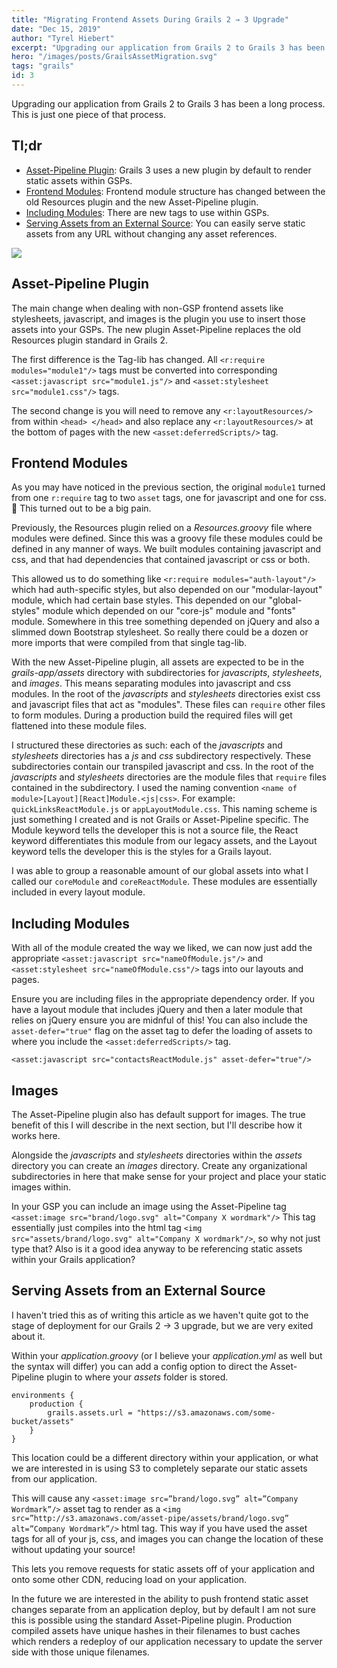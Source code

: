 ```yaml
---
title: "Migrating Frontend Assets During Grails 2 → 3 Upgrade"
date: "Dec 15, 2019"
author: "Tyrel Hiebert"
excerpt: "Upgrading our application from Grails 2 to Grails 3 has been a long process. Migrating our static frontend assets is just one piece of that process."
hero: "/images/posts/GrailsAssetMigration.svg"
tags: "grails"
id: 3
---
```


Upgrading our application from Grails 2 to Grails 3 has been a long process. This is just one piece of that process.

## Tl;dr

* [Asset-Pipeline Plugin](#asset-pipeline-plugin): Grails 3 uses a new plugin by default to render static assets within GSPs.
* [Frontend Modules](#frontend-modules): Frontend module structure has changed between the old Resources plugin and the new Asset-Pipeline plugin.
* [Including Modules](#including-modules): There are new tags to use within GSPs.
* [Serving Assets from an External Source](#serving-assets-from-an-external-source): You can easily serve static assets from any URL without changing any asset references.

![](GrailsAssetMigration.svg)

## Asset-Pipeline Plugin

The main change when dealing with non-GSP frontend assets like stylesheets, javascript, and images is the plugin you use to insert those assets into your GSPs. The new plugin Asset-Pipeline replaces the old Resources plugin standard in Grails 2.

The first difference is the Tag-lib has changed. All `<r:require modules="module1"/>` tags must be converted into corresponding `<asset:javascript src="module1.js"/>` and `<asset:stylesheet src="module1.css"/>` tags.

The second change is you will need to remove any `<r:layoutResources/>` from within `<head> </head>` and also replace any `<r:layoutResources/>` at the bottom of pages with the new `<asset:deferredScripts/>` tag.

## Frontend Modules

As you may have noticed in the previous section, the original `module1` turned from one `r:require` tag to two `asset` tags, one for javascript and one for css. 🤯 This turned out to be a big pain.

Previously, the Resources plugin relied on a *Resources.groovy* file where modules were defined. Since this was a groovy file these modules could be defined in any manner of ways. We built modules containing javascript and css, and that had dependencies that contained javascript or css or both.

This allowed us to do something like `<r:require modules="auth-layout"/>` which had auth-specific styles, but also depended on our "modular-layout" module, which had certain base styles. This depended on our "global-styles" module which depended on our "core-js" module and "fonts" module. Somewhere in this tree something depended on jQuery and also a slimmed down Bootstrap stylesheet. So really there could be a dozen or more imports that were compiled from that single tag-lib.

With the new Asset-Pipeline plugin, all assets are expected to be in the *grails-app/assets* directory with subdirectories for *javascripts*, *stylesheets*, and *images*. This means separating modules into javascript and css modules. In the root of the *javascripts* and *stylesheets* directories exist css and javascript files that act as "modules". These files can `require` other files to form modules. During a production build the required files will get flattened into these module files.

I structured these directories as such: each of the *javascripts* and *stylesheets* directories has a *js* and *css* subdirectory respectively. These subdirectories contain our transpiled javascript and css. In the root of the *javascripts* and *stylesheets* directories are the module files that `require` files contained in the subdirectory. I used the naming convention `<name of module>[Layout][React]Module.<js|css>`. For example: `quickLinksReactModule.js` or `appLayoutModule.css`. This naming scheme is just something I created and is not Grails or Asset-Pipeline specific. The Module keyword tells the developer this is not a source file, the React keyword differentiates this module from our legacy assets, and the Layout keyword tells the developer this is the styles for a Grails layout.

I was able to group a reasonable amount of our global assets into what I called our `coreModule` and `coreReactModule`. These modules are essentially included in every layout module.

## Including Modules

With all of the module created the way we liked, we can now just add the appropriate `<asset:javascript src="nameOfModule.js"/>` and `<asset:stylesheet src="nameOfModule.css"/>` tags into our layouts and pages.

Ensure you are including files in the appropriate dependency order. If you have a layout module that includes jQuery and then a later module that relies on jQuery ensure you are midnful of this! You can also include the `asset-defer="true"` flag on the asset tag to defer the loading of assets to where you include the `<asset:deferredScripts/>` tag.

```
<asset:javascript src="contactsReactModule.js" asset-defer="true"/>
```

## Images

The Asset-Pipeline plugin also has default support for images. The true benefit of this I will describe in the next section, but I'll describe how it works here.

Alongside the *javascripts* and *stylesheets* directories within the *assets* directory you can create an *images* directory. Create any organizational subdirectories in here that make sense for your project and place your static images within.

In your GSP you can include an image using the Asset-Pipeline tag `<asset:image src="brand/logo.svg" alt="Company X wordmark"/>` This tag essentially just compiles into the html tag `<img src="assets/brand/logo.svg" alt="Company X wordmark"/>`, so why not just type that? Also is it a good idea anyway to be referencing static assets within your Grails application?

## Serving Assets from an External Source

I haven't tried this as of writing this article as we haven't quite got to the stage of deployment for our Grails 2 -> 3 upgrade, but we are very exited about it.

Within your *application.groovy* (or I believe your *application.yml* as well but the syntax will differ) you can add a config option to direct the Asset-Pipeline plugin to where your *assets* folder is stored.

```
environments {
    production {
        grails.assets.url = "https://s3.amazonaws.com/some-bucket/assets"
    }
}
```

This location could be a different directory within your application, or what we are interested in is using S3 to completely separate our static assets from our application.

This will cause any `<asset:image src=”brand/logo.svg” alt=”Company Wordmark”/>` asset tag to render as a `<img src=”http://s3.amazonaws.com/asset-pipe/assets/brand/logo.svg” alt=”Company Wordmark”/>` html tag. This way if you have used the asset tags for all of your js, css, and images you can change the location of these without updating your source!

This lets you remove requests for static assets off of your application and onto some other CDN, reducing load on your application.

In the future we are interested in the ability to push frontend static asset changes separate from an application deploy, but by default I am not sure this is possible using the standard Asset-Pipeline plugin. Production compiled assets have unique hashes in their filenames to bust caches which renders a redeploy of our application necessary to update the server side with those unique filenames.
